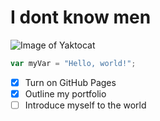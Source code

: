 # I dont know men
![Image of Yaktocat](https://octodex.github.com/images/yaktocat.png)
``` javascript
var myVar = "Hello, world!";
```
- [x] Turn on GitHub Pages
- [x] Outline my portfolio
- [ ] Introduce myself to the world
